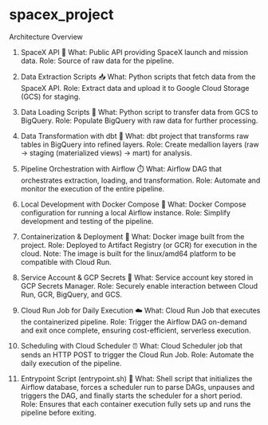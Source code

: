 # spacex_project

Architecture Overview

1. SpaceX API 🚀
What: Public API providing SpaceX launch and mission data.
Role: Source of raw data for the pipeline.

2. Data Extraction Scripts 📥
What: Python scripts that fetch data from the SpaceX API.
Role: Extract data and upload it to Google Cloud Storage (GCS) for staging.

3. Data Loading Scripts 🚚
What: Python script to transfer data from GCS to BigQuery.
Role: Populate BigQuery with raw data for further processing.

4. Data Transformation with dbt 🧹
What: dbt project that transforms raw tables in BigQuery into refined layers.
Role: Create medallion layers (raw → staging (materialized views) → mart) for analysis.

5. Pipeline Orchestration with Airflow ⏱️
What: Airflow DAG that orchestrates extraction, loading, and transformation.
Role: Automate and monitor the execution of the entire pipeline.

6. Local Development with Docker Compose 🐳
What: Docker Compose configuration for running a local Airflow instance.
Role: Simplify development and testing of the pipeline.

7. Containerization & Deployment 🚢
What: Docker image built from the project.
Role: Deployed to Artifact Registry (or GCR) for execution in the cloud.
Note: The image is built for the linux/amd64 platform to be compatible with Cloud Run.

8. Service Account & GCP Secrets 🔑
What: Service account key stored in GCP Secrets Manager.
Role: Securely enable interaction between Cloud Run, GCR, BigQuery, and GCS.

9. Cloud Run Job for Daily Execution ☁️
What: Cloud Run Job that executes the containerized pipeline.
Role: Trigger the Airflow DAG on-demand and exit once complete, ensuring cost-efficient, serverless execution.

10. Scheduling with Cloud Scheduler ⏰
What: Cloud Scheduler job that sends an HTTP POST to trigger the Cloud Run Job.
Role: Automate the daily execution of the pipeline.

11. Entrypoint Script (entrypoint.sh) 🔄
What: Shell script that initializes the Airflow database, forces a scheduler run to parse DAGs, unpauses and triggers the DAG, and finally starts the scheduler for a short period.
Role: Ensures that each container execution fully sets up and runs the pipeline before exiting.